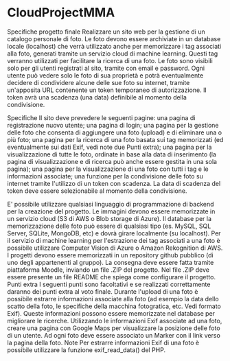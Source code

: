 # CloudProjectMMA

Specifiche progetto finale Realizzare un sito web per la gestione di un catalogo personale di foto. Le foto devono essere archiviate in un database locale (localhost) che verrà utilizzato anche per memorizzare i tag associati alla foto, generati tramite un servizio cloud di machine learning. Questi tag verranno utilizzati per facilitare la ricerca di una foto. Le foto sono visibili solo per gli utenti registrati al sito, tramite con email e password. Ogni utente può vedere solo le foto di sua proprietà e potrà eventualmente decidere di condividere alcune delle sue foto su internet, tramite un'apposita URL contenente un token temporaneo di autorizzazione. Il token avrà una scadenza (una data) definibile al momento della condivisione.

Specifiche Il sito deve prevedere le seguenti pagine: una pagina di registrazione nuovo utente; una pagina di login; una pagina per la gestione delle foto che consenta di aggiungere una foto (upload) e di eliminare una o più foto; una pagina per la ricerca di una foto basata sui tag memorizzati (ed eventualmente sui dati Exif, vedi note due Punti extra); una pagina per la visualizzazione di tutte le foto, ordinate in base alla data di inserimento (la pagina di visualizzazione e di ricerca può anche essere gestita in una sola pagina); una pagina per la visualizzazione di una foto con tutti i tag e le informazioni associate; una funzione per la condivisione delle foto su internet tramite l'utilizzo di un token con scadenza. La data di scadenza del token deve essere selezionabile al momento della condivisione.

E' possibile utilizzare qualsiasi linguaggio di programmazione di backend per la creazione del progetto. Le immagini devono essere memorizzate in un servizio cloud (S3 di AWS o Blob storage di Azure). Il database per la memorizzazione delle foto può essere di qualsiasi tipo (es. MySQL, SQL Server, SQLite, MongoDB, etc) e dovrà girare localmente (su localhost). Per il servizio di machine learning per l'estrazione dei tag associati a una foto è possibile utilizzare Computer Vision di Azure o Amazon Rekognition di AWS. I progetti devono essere memorizzati in un repository github pubblico (di uno degli appartenenti al gruppo). La consegna deve essere fatta tramite piattaforma Moodle, inviando un file .ZIP del progetto. Nel file .ZIP deve essere presente un file README che spiega come configurare il progetto. Punti extra I seguenti punti sono facoltativi e se realizzati correttamente daranno dei punti extra al voto finale. Durante l'upload di una foto è possibile estrarre informazioni associate alla foto (ad esempio la data dello scatto della foto, le specifiche della macchina fotogratica, etc. Vedi formato Exif). Queste informazioni possono essere memorizzate nel database per migliorare le ricerche. Utilizzando le informazioni Exif associate ad una foto, creare una pagina con Google Maps per visualizzare la posizione delle foto di un utente. Ad ogni foto deve essere associato un Marker con il link verso la pagina della foto. Note Per estrarre informazioni Exif di una foto è possibile utilizzare la funzione exif_read_data() del PHP.
